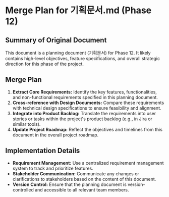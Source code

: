 # Merge Plan for 기획문서.md (Phase 12)

## Summary of Original Document
This document is a planning document (기획문서) for Phase 12. It likely contains high-level objectives, feature specifications, and overall strategic direction for this phase of the project.

## Merge Plan
1.  **Extract Core Requirements:** Identify the key features, functionalities, and non-functional requirements specified in this planning document.
2.  **Cross-reference with Design Documents:** Compare these requirements with technical design specifications to ensure feasibility and alignment.
3.  **Integrate into Product Backlog:** Translate the requirements into user stories or tasks within the project's product backlog (e.g., in Jira or similar tools).
4.  **Update Project Roadmap:** Reflect the objectives and timelines from this document in the overall project roadmap.

## Implementation Details
-   **Requirement Management:** Use a centralized requirement management system to track and prioritize features.
-   **Stakeholder Communication:** Communicate any changes or clarifications to stakeholders based on the content of this document.
-   **Version Control:** Ensure that the planning document is version-controlled and accessible to all relevant team members.
